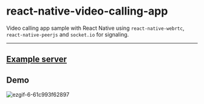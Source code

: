 # react-native-video-calling-app
Video calling app sample with React Native using ``react-native-webrtc``, ``react-native-peerjs`` and ``socket.io`` for signaling.

-------------

## [Example server](https://github.com/metehankurucu/peer-api)

## Demo
![ezgif-6-61c993f62897](https://user-images.githubusercontent.com/43188732/104811931-f0a48680-580f-11eb-941d-c7810cb78811.gif)
